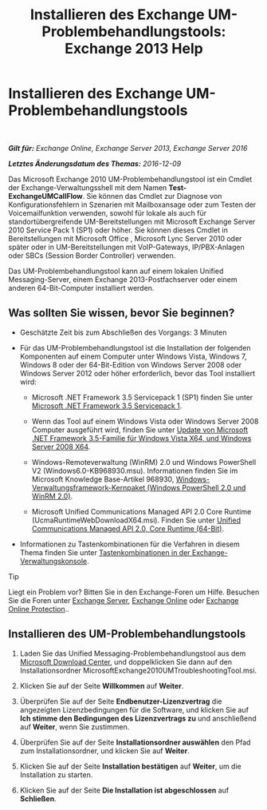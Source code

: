 ﻿---
title: 'Installieren des Exchange UM-Problembehandlungstools: Exchange 2013 Help'
TOCTitle: Installieren des Exchange UM-Problembehandlungstools
ms:assetid: 84223af0-a717-49ee-add6-86313bb30d17
ms:mtpsurl: https://technet.microsoft.com/de-de/library/Ff844714(v=EXCHG.150)
ms:contentKeyID: 56271570
ms.date: 05/22/2018
mtps_version: v=EXCHG.150
ms.translationtype: MT
---

# Installieren des Exchange UM-Problembehandlungstools

 

_**Gilt für:** Exchange Online, Exchange Server 2013, Exchange Server 2016_

_**Letztes Änderungsdatum des Themas:** 2016-12-09_

Das Microsoft Exchange 2010 UM-Problembehandlungstool ist ein Cmdlet der Exchange-Verwaltungsshell mit dem Namen **Test-ExchangeUMCallFlow**. Sie können das Cmdlet zur Diagnose von Konfigurationsfehlern in Szenarien mit Mailboxansage oder zum Testen der Voicemailfunktion verwenden, sowohl für lokale als auch für standortübergreifende UM-Bereitstellungen mit Microsoft Exchange Server 2010 Service Pack 1 (SP1) oder höher. Sie können dieses Cmdlet in Bereitstellungen mit Microsoft Office , Microsoft Lync Server 2010 oder später oder in UM-Bereitstellungen mit VoIP-Gateways, IP/PBX-Anlagen oder SBCs (Session Border Controller) verwenden.

Das UM-Problembehandlungstool kann auf einem lokalen Unified Messaging-Server, einem Exchange 2013-Postfachserver oder einem anderen 64-Bit-Computer installiert werden.

## Was sollten Sie wissen, bevor Sie beginnen?

  - Geschätzte Zeit bis zum Abschließen des Vorgangs: 3 Minuten

  - Für das UM-Problembehandlungstool ist die Installation der folgenden Komponenten auf einem Computer unter Windows Vista, Windows 7, Windows 8 oder der 64-Bit-Edition von Windows Server 2008 oder Windows Server 2012 oder höher erforderlich, bevor das Tool installiert wird:
    
      - Microsoft .NET Framework 3.5 Servicepack 1 (SP1) finden Sie unter [Microsoft .NET Framework 3.5 Servicepack 1](https://go.microsoft.com/fwlink/p/?linkid=152380).
    
      - Wenn das Tool auf einem Windows Vista oder Windows Server 2008 Computer ausgeführt wird, finden Sie unter [Update von Microsoft .NET Framework 3.5-Familie für Windows Vista X64, und Windows Server 2008 X64](https://go.microsoft.com/fwlink/p/?linkid=178998).
    
      - Windows-Remoteverwaltung (WinRM) 2.0 und Windows PowerShell V2 (Windows6.0-KB968930.msu). Informationen finden Sie im Microsoft Knowledge Base-Artikel 968930, [Windows-Verwaltungsframework-Kernpaket (Windows PowerShell 2.0 und WinRM 2.0)](http://go.microsoft.com/fwlink/p/?linkid=3052%26kbid=968930).
    
      - Microsoft Unified Communications Managed API 2.0 Core Runtime (UcmaRuntimeWebDownloadX64.msi). Finden Sie unter [Unified Communications Managed API 2.0, Core Runtime (64-Bit)](https://go.microsoft.com/fwlink/p/?linkid=198175).

  - Informationen zu Tastenkombinationen für die Verfahren in diesem Thema finden Sie unter [Tastenkombinationen in der Exchange-Verwaltungskonsole](keyboard-shortcuts-in-the-exchange-admin-center-exchange-online-protection-help.md).


> [!TIP]
> Liegt ein Problem vor? Bitten Sie in den Exchange-Foren um Hilfe. Besuchen Sie die Foren unter <A href="https://go.microsoft.com/fwlink/p/?linkid=60612">Exchange Server</A>, <A href="https://go.microsoft.com/fwlink/p/?linkid=267542">Exchange Online</A> oder <A href="https://go.microsoft.com/fwlink/p/?linkid=285351">Exchange Online Protection</A>..



## Installieren des UM-Problembehandlungstools

1.  Laden Sie das Unified Messaging-Problembehandlungstool aus dem [Microsoft Download Center](https://go.microsoft.com/fwlink/p/?linkid=182625), und doppelklicken Sie dann auf den Installationsordner MicrosoftExchange2010UMTroubleshootingTool.msi.

2.  Klicken Sie auf der Seite **Willkommen** auf **Weiter**.

3.  Überprüfen Sie auf der Seite **Endbenutzer-Lizenzvertrag** die angezeigten Lizenzbedingungen für die Software, und klicken Sie auf **Ich stimme den Bedingungen des Lizenzvertrags zu** und anschließend auf **Weiter**, wenn Sie zustimmen.

4.  Überprüfen Sie auf der Seite **Installationsordner auswählen** den Pfad zum Installationsordner, und klicken Sie auf **Weiter**.

5.  Klicken Sie auf der Seite **Installation bestätigen** auf **Weiter**, um die Installation zu starten.

6.  Klicken Sie auf der Seite **Die Installation ist abgeschlossen** auf **Schließen**.

